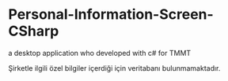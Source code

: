 # Personal-Information-Screen-CSharp
a desktop application who developed with c# for TMMT

Şirketle ilgili özel bilgiler içerdiği için veritabanı bulunmamaktadır.
